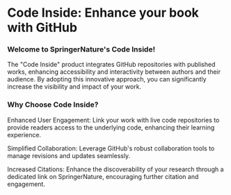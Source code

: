 # Code Inside: Enhance your book with GitHub 

### Welcome to SpringerNature's Code Inside! 

 
The "Code Inside" product integrates GitHub repositories with published works, enhancing accessibility and interactivity between authors and their audience. By adopting this innovative approach, you can significantly increase the visibility and impact of your work. 

### Why Choose Code Inside? 

Enhanced User Engagement: Link your work with live code repositories to provide readers access to the underlying code, enhancing their learning experience. 

Simplified Collaboration: Leverage GitHub's robust collaboration tools to manage revisions and updates seamlessly. 

Increased Citations: Enhance the discoverability of your research through a dedicated link on SpringerNature, encouraging further citation and engagement. 
